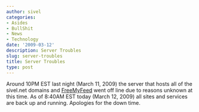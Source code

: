 ```yaml
---
author: sivel
categories:
- Asides
- BullShit
- News
- Technology
date: '2009-03-12'
description: Server Troubles
slug: server-troubles
title: Server Troubles
type: post
---
```


Around 10PM EST last night (March 11, 2009) the server that hosts all of the sivel.net domains and [FreeMyFeed][1] went off line due to reasons unknown at this time. As of 8:40AM EST today (March 12, 2009) all sites and services are back up and running. Apologies for the down time.

 [1]: http://freemyfeed.com/
